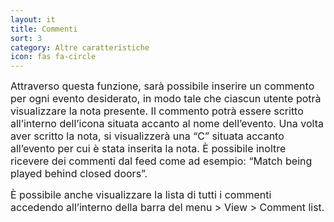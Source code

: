 ```yaml
---
layout: it
title: Commenti
sort: 3
category: Altre caratteristiche
icon: fas fa-circle
---
```

<p class="message">
    
</p>






<font size="3">Attraverso questa funzione, sarà possibile inserire un commento per ogni evento desiderato, in modo tale che ciascun utente potrà visualizzare la nota presente. Il commento potrà essere scritto all’interno dell’icona situata accanto al nome dell’evento. Una volta aver scritto la nota, si visualizzerà una “C” situata accanto all’evento per cui è stata inserita la nota. È possibile inoltre ricevere dei commenti dal feed come ad esempio: “Match being played behind closed doors”.</font>



<font size="3">È possibile anche visualizzare la lista di tutti i commenti accedendo all’interno della barra del menu > View > Comment list.</font>